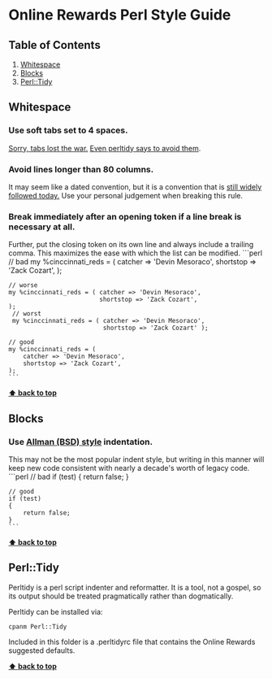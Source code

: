# Online Rewards Perl Style Guide

## Table of Contents
  1. [Whitespace](#whitespace)
  1. [Blocks](#blocks)
  1. [Perl::Tidy](#Perl::Tidy)

## Whitespace

### Use soft tabs set to 4 spaces.
[Sorry, tabs lost the war.](http://sideeffect.kr/popularconvention) [Even perltidy says to avoid them](http://perltidy.sourceforge.net/perltidy.html#tabs).

### Avoid lines longer than 80 columns.

It may seem like a dated convention, but it is a convention that is [still widely followed today.](http://sideeffect.kr/popularconvention) Use your personal judgement when breaking this rule.

### Break immediately after an opening token if a line break is necessary at all.

Further, put the closing token on its own line and always include a trailing comma. This maximizes the ease with which the list can be modified.
    ```perl
    // bad
    my %cinccinnati_reds = ( catcher => 'Devin Mesoraco',
        shortstop => 'Zack Cozart',
    );

    // worse
    my %cinccinnati_reds = ( catcher => 'Devin Mesoraco',
                             shortstop => 'Zack Cozart',
    );
     // worst
     my %cinccinnati_reds = ( catcher => 'Devin Mesoraco',
                              shortstop => 'Zack Cozart' );

    // good
    my %cinccinnati_reds = (
        catcher => 'Devin Mesoraco',
        shortstop => 'Zack Cozart',
    );
    ```

**[⬆ back to top](#table-of-contents)**

## Blocks

### Use [Allman (BSD) style](https://en.wikipedia.org/wiki/Indent_style#Allman_style) indentation.

This may not be the most popular indent style, but writing in this manner will keep new code consistent with nearly a decade's worth of legacy code.
    ```perl
    // bad
    if (test) {
        return false;
    }

    // good
    if (test)
    {
        return false;
    }
    ```

**[⬆ back to top](#table-of-contents)**

## Perl::Tidy
Perltidy is a perl script indenter and reformatter. It is a tool, not a gospel, so its output should be treated pragmatically rather than dogmatically.

Perltidy can be installed via:

```shell
cpanm Perl::Tidy
```

Included in this folder is a .perltidyrc file that contains the Online Rewards suggested defaults.

**[⬆ back to top](#table-of-contents)**
